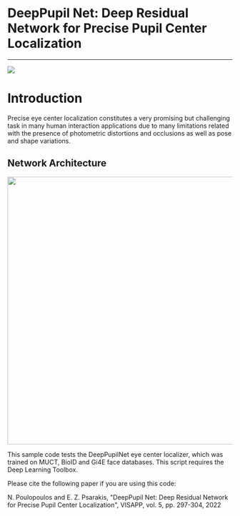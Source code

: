 # DeepPupil Net: Deep Residual Network for Precise Pupil Center Localization

--------------------------------------------

<img src = "https://github.com/npoul/npoul.github.io/blob/master/images/Precise%20Localizations.png">


# Introduction

Precise eye center localization constitutes a very promising but challenging task in many human interaction
applications due to many limitations related with the presence of photometric distortions and occlusions as well
as pose and shape variations. 

## Network Architecture

<img src = "https://github.com/npoul/npoul.github.io/blob/master/images/DeepEye.png" width = 600>

This sample code tests the DeepPupilNet eye center localizer, which was trained on MUCT, BioID and Gi4E face databases. This script requires the Deep Learning Toolbox.

Please cite the following paper if you are using this code:

N. Poulopoulos and E. Z. Psarakis, "DeepPupil Net: Deep Residual Network for Precise Pupil Center Localization", VISAPP, vol. 5, pp. 297-304, 2022


            

